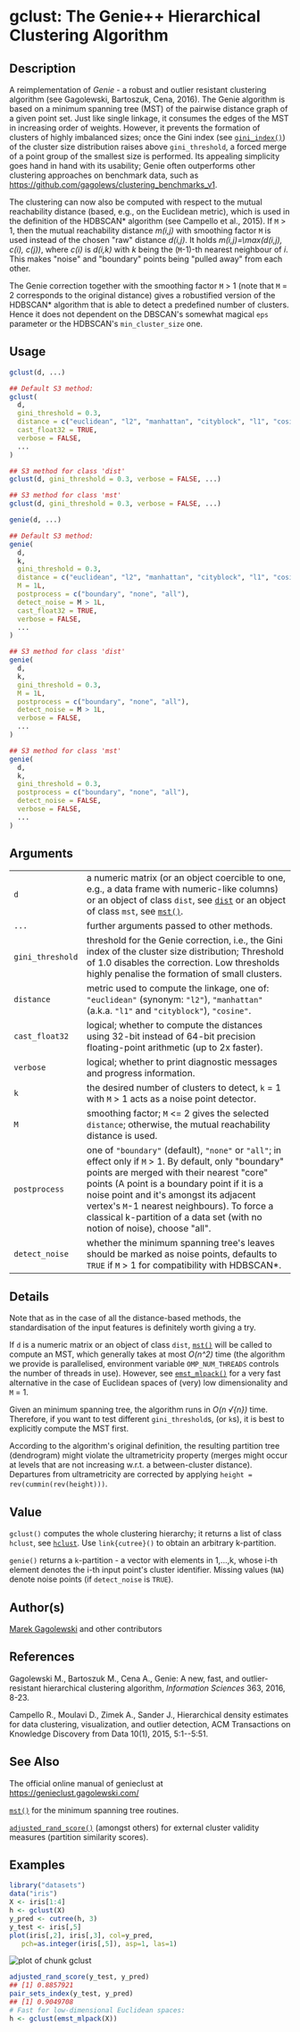 # gclust: The Genie++ Hierarchical Clustering Algorithm

## Description

A reimplementation of *Genie* - a robust and outlier resistant clustering algorithm (see Gagolewski, Bartoszuk, Cena, 2016). The Genie algorithm is based on a minimum spanning tree (MST) of the pairwise distance graph of a given point set. Just like single linkage, it consumes the edges of the MST in increasing order of weights. However, it prevents the formation of clusters of highly imbalanced sizes; once the Gini index (see [`gini_index()`](inequity.md)) of the cluster size distribution raises above `gini_threshold`, a forced merge of a point group of the smallest size is performed. Its appealing simplicity goes hand in hand with its usability; Genie often outperforms other clustering approaches on benchmark data, such as <https://github.com/gagolews/clustering_benchmarks_v1>.

The clustering can now also be computed with respect to the mutual reachability distance (based, e.g., on the Euclidean metric), which is used in the definition of the HDBSCAN\* algorithm (see Campello et al., 2015). If `M` \> 1, then the mutual reachability distance *m(i,j)* with smoothing factor `M` is used instead of the chosen \"raw\" distance *d(i,j)*. It holds *m(i,j)=\\max(d(i,j), c(i), c(j))*, where *c(i)* is *d(i,k)* with *k* being the (`M`-1)-th nearest neighbour of *i*. This makes \"noise\" and \"boundary\" points being \"pulled away\" from each other.

The Genie correction together with the smoothing factor `M` \> 1 (note that `M` = 2 corresponds to the original distance) gives a robustified version of the HDBSCAN\* algorithm that is able to detect a predefined number of clusters. Hence it does not dependent on the DBSCAN\'s somewhat magical `eps` parameter or the HDBSCAN\'s `min_cluster_size` one.

## Usage

```r
gclust(d, ...)

## Default S3 method:
gclust(
  d,
  gini_threshold = 0.3,
  distance = c("euclidean", "l2", "manhattan", "cityblock", "l1", "cosine"),
  cast_float32 = TRUE,
  verbose = FALSE,
  ...
)

## S3 method for class 'dist'
gclust(d, gini_threshold = 0.3, verbose = FALSE, ...)

## S3 method for class 'mst'
gclust(d, gini_threshold = 0.3, verbose = FALSE, ...)

genie(d, ...)

## Default S3 method:
genie(
  d,
  k,
  gini_threshold = 0.3,
  distance = c("euclidean", "l2", "manhattan", "cityblock", "l1", "cosine"),
  M = 1L,
  postprocess = c("boundary", "none", "all"),
  detect_noise = M > 1L,
  cast_float32 = TRUE,
  verbose = FALSE,
  ...
)

## S3 method for class 'dist'
genie(
  d,
  k,
  gini_threshold = 0.3,
  M = 1L,
  postprocess = c("boundary", "none", "all"),
  detect_noise = M > 1L,
  verbose = FALSE,
  ...
)

## S3 method for class 'mst'
genie(
  d,
  k,
  gini_threshold = 0.3,
  postprocess = c("boundary", "none", "all"),
  detect_noise = FALSE,
  verbose = FALSE,
  ...
)
```

## Arguments

|                  |                                                                                                                                                                                                                                                                                                                                                                                      |
|------------------|--------------------------------------------------------------------------------------------------------------------------------------------------------------------------------------------------------------------------------------------------------------------------------------------------------------------------------------------------------------------------------------|
| `d`              | a numeric matrix (or an object coercible to one, e.g., a data frame with numeric-like columns) or an object of class `dist`, see [`dist`](https://stat.ethz.ch/R-manual/R-devel/library/stats/help/dist.html) or an object of class `mst`, see [`mst()`](mst.md).                                                                                                                    |
| `...`            | further arguments passed to other methods.                                                                                                                                                                                                                                                                                                                                           |
| `gini_threshold` | threshold for the Genie correction, i.e., the Gini index of the cluster size distribution; Threshold of 1.0 disables the correction. Low thresholds highly penalise the formation of small clusters.                                                                                                                                                                                 |
| `distance`       | metric used to compute the linkage, one of: `"euclidean"` (synonym: `"l2"`), `"manhattan"` (a.k.a. `"l1"` and `"cityblock"`), `"cosine"`.                                                                                                                                                                                                                                            |
| `cast_float32`   | logical; whether to compute the distances using 32-bit instead of 64-bit precision floating-point arithmetic (up to 2x faster).                                                                                                                                                                                                                                                      |
| `verbose`        | logical; whether to print diagnostic messages and progress information.                                                                                                                                                                                                                                                                                                              |
| `k`              | the desired number of clusters to detect, `k` = 1 with `M` \> 1 acts as a noise point detector.                                                                                                                                                                                                                                                                                      |
| `M`              | smoothing factor; `M` \<= 2 gives the selected `distance`; otherwise, the mutual reachability distance is used.                                                                                                                                                                                                                                                                      |
| `postprocess`    | one of `"boundary"` (default), `"none"` or `"all"`; in effect only if `M` \> 1. By default, only \"boundary\" points are merged with their nearest \"core\" points (A point is a boundary point if it is a noise point and it\'s amongst its adjacent vertex\'s `M`-1 nearest neighbours). To force a classical k-partition of a data set (with no notion of noise), choose \"all\". |
| `detect_noise`   | whether the minimum spanning tree\'s leaves should be marked as noise points, defaults to `TRUE` if `M` \> 1 for compatibility with HDBSCAN\*.                                                                                                                                                                                                                                       |

## Details

Note that as in the case of all the distance-based methods, the standardisation of the input features is definitely worth giving a try.

If `d` is a numeric matrix or an object of class `dist`, [`mst()`](mst.md) will be called to compute an MST, which generally takes at most *O(n\^2)* time (the algorithm we provide is parallelised, environment variable `OMP_NUM_THREADS` controls the number of threads in use). However, see [`emst_mlpack()`](emst_mlpack.md) for a very fast alternative in the case of Euclidean spaces of (very) low dimensionality and `M` = 1.

Given an minimum spanning tree, the algorithm runs in *O(n √{n})* time. Therefore, if you want to test different `gini_threshold`s, (or `k`s), it is best to explicitly compute the MST first.

According to the algorithm\'s original definition, the resulting partition tree (dendrogram) might violate the ultrametricity property (merges might occur at levels that are not increasing w.r.t. a between-cluster distance). Departures from ultrametricity are corrected by applying `height = rev(cummin(rev(height)))`.

## Value

`gclust()` computes the whole clustering hierarchy; it returns a list of class `hclust`, see [`hclust`](https://stat.ethz.ch/R-manual/R-devel/library/stats/help/hclust.html). Use `link{cutree}()` to obtain an arbitrary k-partition.

`genie()` returns a `k`-partition - a vector with elements in 1,\...,k, whose i-th element denotes the i-th input point\'s cluster identifier. Missing values (`NA`) denote noise points (if `detect_noise` is `TRUE`).

## Author(s)

[Marek Gagolewski](https://www.gagolewski.com/) and other contributors

## References

Gagolewski M., Bartoszuk M., Cena A., Genie: A new, fast, and outlier-resistant hierarchical clustering algorithm, *Information Sciences* 363, 2016, 8-23.

Campello R., Moulavi D., Zimek A., Sander J., Hierarchical density estimates for data clustering, visualization, and outlier detection, ACM Transactions on Knowledge Discovery from Data 10(1), 2015, 5:1--5:51.

## See Also

The official online manual of <span class="pkg">genieclust</span> at <https://genieclust.gagolewski.com/>

[`mst()`](mst.md) for the minimum spanning tree routines.

[`adjusted_rand_score()`](comparing_partitions.md) (amongst others) for external cluster validity measures (partition similarity scores).

## Examples




```r
library("datasets")
data("iris")
X <- iris[1:4]
h <- gclust(X)
y_pred <- cutree(h, 3)
y_test <- iris[,5]
plot(iris[,2], iris[,3], col=y_pred,
   pch=as.integer(iris[,5]), asp=1, las=1)
```

![plot of chunk gclust](figure/gclust-1.png)

```r
adjusted_rand_score(y_test, y_pred)
## [1] 0.8857921
pair_sets_index(y_test, y_pred)
## [1] 0.9049708
# Fast for low-dimensional Euclidean spaces:
h <- gclust(emst_mlpack(X))
```
